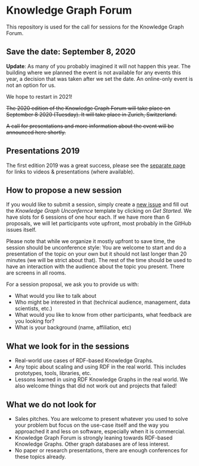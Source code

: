 # Knowledge Graph Forum

This repository is used for the call for sessions for the Knowledge Graph Forum. 

## Save the date: September 8, 2020

__Update__: As many of you probably imagined it will not happen this year. The building where we planned the event is not available for any events this year, a decision that was taken after we set the date. An online-only event is not an option for us.

We hope to restart in 2021!

~~The 2020 edition of the Knowledge Graph Forum will take place on September 8 2020 (Tuesday). It will take place in Zurich, Switzerland.~~

~~A call for presentations and more information about the event will be announced here shortly.~~

## Presentations 2019

The first edition 2019 was a great success, please see the [separate page](2019/README.md) for links to videos & presentations (where available).

## How to propose a new session

If you would like to submit a session, simply create a [new issue](https://github.com/zazuko/knowledge-graph-forum/issues/new/choose) and fill out the *Knowledge Graph Unconfernce*  template by clicking on *Get Started*.
We have slots for 6 sessions of one hour each.
If we have more than 6 proposals, we will let participants vote upfront, most probably in the GitHub issues itself.

Please note that while we organize it mostly upfront to save time, the session should be unconference style: You are welcome to start and do a presentation of the topic on your own but it should not last longer than 20 minutes (we will be strict about that). The rest of the time should be used to have an interaction with the audience about the topic you present. There are screens in all rooms.

For a session proposal, we ask you to provide us with:
- What would you like to talk about
- Who might be interested in that (technical audience, management, data scientists, etc.)
- What would you like to know from other participants, what feedback are you looking for?
- What is your background (name, affiliation, etc)

## What we look for in the sessions

* Real-world use cases of RDF-based Knowledge Graphs.
* Any topic about scaling and using RDF in the real world. This includes prototypes, tools, libraries, etc.
* Lessons learned in using RDF Knowledge Graphs in the real world. We also welcome things that did not work out and projects that failed!

## What we do not look for

* Sales pitches. You are welcome to present whatever you used to solve your problem but focus on the use-case itself and the way you approached it and less on software, especially when it is commercial.
* Knowledge Graph Forum is strongly leaning towards RDF-based Knowledge Graphs. Other graph databases are of less interest.
* No paper or research presentations, there are enough conferences for these topics already.
